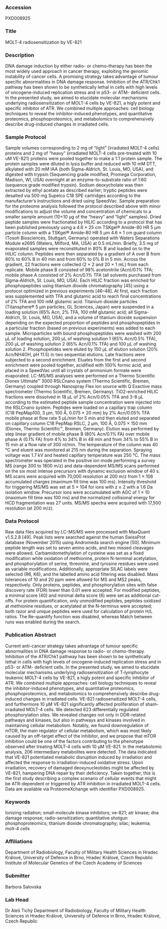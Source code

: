 ### Accession
PXD008925

### Title
MOLT-4 radiosensitization by VE-821

### Description
DNA damage induction by either radio- or chemo-therapy has been the most widely used approach in cancer therapy, exploiting the genomic instability of cancer cells. A promising strategy takes advantage of tumour specific abnormalities in DNA damage response. Inhibition of the ATR/Chk1 pathway has been shown to be synthetically lethal in cells with high levels of oncogene-induced replication stress and in p53- or ATM- deficient cells. In the presented study, we aimed to elucidate molecular mechanisms underlying radiosensitization of MOLT-4 cells by VE-821, a higly potent and specific inhibitor of ATR. We combined multiple approaches: cell biology techniques to reveal the inhibitor-induced phenotypes, and quantitative proteomics, phosphoproteomics, and metabolomics to comprehensively describe drug-induced changes in irradiated cells.

### Sample Protocol
Sample volumes corresponding to 2 mg of “light” (irradiated MOLT-4 cells) proteins and 2 mg of “heavy” (irradiated MOLT-4 cells pre-treated with 10 uM VE-821) proteins were pooled together to make a 1:1 protein sample. The protein samples were diluted in lysis buffer and reduced with 10 mM DTT, alkylated with 20 mM IAA (both Sigma-Aldrich, St. Louis, MO, USA), and digested with trypsin (Sequencing grade modified, Promega Corporation, Madison, WI, USA) overnight at an enzyme-to-substrate ratio of 1:60 (sequence grade modified trypsin). Sodium deoxycholate was then extracted by ethyl acetate as described earlier; tryptic peptides were desalted via 500 mg Supelco C18 SPE cartridges according to the manufacturer’s instructions and dried using SpeedVac. Sample preparation for the proteome analysis followed the protocol described above with minor modifications to adjust the volume and concentration of chemicals to a smaller sample amount (10+10 μg of the “heavy” and “light” samples).  Dried peptide samples were fractionated by HILIC according to a protocol that has been published previously using a 4.6 × 25 cm TSKgel® Amide-80 HR 5 μm particle column with a TSKgel® Amide-80 HR 5 μm 4.6 × 1 cm guard column (Tosoh Biosciences, Stuttgart, Germany) operated with Waters Separations Module e2695 (Waters, Milford, MA, USA) at 0.5 mL/min. Briefly, 3.5 mg of evaporated samples were reconstituted in 80% B and loaded on to the HILIC column. Peptides were then separated by a gradient of A over B from 80% to 60% B in 40 min and from 60% to 0% B in 5 min. Across the gradient, 22 fractions were collected (2 × 2 and 20 × 1 mL) from each replicate. Mobile phase B consisted of 98% acetonitrile (Acn)/0.1% TFA; mobile phase A consisted of 2% Acn/0.1% TFA (all solvents purchased from Sigma-Aldrich, St. Louis, MO, USA).  Each HILIC fraction was enriched for phosphopeptides using titanium dioxide chromatography [45] using a protocol optimized in previous experiments [46–48]. At first, each fraction was supplemented with TFA and glutamic acid to reach final concentrations of 2% TFA and 100 mM glutamic acid. Titanium dioxide particles (Titansphere® 5 μm particles, GL Sciences, Japan) were suspended in a loading solution (65% Acn, 2% TFA, 100 mM glutamic acid; all Sigma-Aldrich, St. Louis, MO, USA), and a volume of titanium dioxide suspension depending on the expected proportion of peptides and phosphopeptides in a particular fraction (based on previous experiments) was added to each sample. Microparticles with bound phosphopeptides were washed with 200 μL of loading solution, 200 μL of washing solution 1 (65% Acn/0.5% TFA), 200 μL of washing solution 2 (65% Acn/0.1% TFA) and 100 μL of washing solution 2. Phosphopetides were eluted by 150 μL of elution solution (20% Acn/NH4OH, pH 11.5) in two sequential elutions. Late fractions were subjected to a second enrichment. Eluates from the first and second enrichment were pooled together, acidified with 100% formic acid, and placed in a SpeedVac until all crystals of ammonium formate were evaporated.  LC-MS/MS analyses were performed on a Thermo Scientific Dionex Ultimate™ 3000 RSLCnano system (Thermo Scientific, Bremen, Germany) coupled through Nanospray Flex ion source with Q Exactive mass spectrometer (Thermo Scientific, Bremen, Germany). TiO2-enriched HILIC fractions were dissolved in 18 μL of 2% Acn/0.05% TFA and 3-8 μL according to the estimated peptide sample concentration were injected into the RSLCnano system. Peptides were loaded on a capillary trap column (C18 PepMap100, 3 µm, 100 Å, 0.075 × 20 mm) by 2% Acn/0.05% TFA mobile phase at flow rate 5 µL/min for 5 min and then eluted and separated on capillary column C18 PepMap RSLC, 2 µm, 100 Å, 0.075 × 150 mm (Dionex, Thermo Scientific™, Bremen, Germany). Elution was performed by step linear gradient of mobile phase B (80% Acn/0.1% FA) over mobile phase A (0.1% FA) from 4% to 34% B in 48 min and from 34% to 55% B in 15 min at a flow rate of 300 nl/min. The temperature of the column was 40 °C and eluent was monitored at 215 nm during the separation. Spraying voltage was 1.7 kV and heated capillary temperature was 250 °C. The mass spectrometer was operated in the positive ion mode performing a survey MS (range 300 to 1800 m/z) and data-dependent MS/MS scans performed on the six most intense precursors with dynamic exclusion window of 40 s. MS scans were acquired with 70,000 resolution at 200 m/z from 1 × 106 accumulated charges (maximum fill time was 100 ms). Intensity threshold for triggering MS/MS was set at 5 × 104 for ions with z ≥ 2 with a 1.6 Da isolation window. Precursor ions were accumulated with AGC of 1 × 10 (maximum fill time was 100 ms) and the normalized collisional energy for HCD fragmentation was 27 units. MS/MS spectra were acquired with 17,500 resolution (at 200 m/z).

### Data Protocol
Raw data files acquired by LC-MS/MS were processed with MaxQuant v1.5.2.8 [49]. Peak lists were searched against the human SwissProt database (November 2015) using Andromeda search engine [50]. Minimum peptide length was set to seven amino acids, and two missed cleavages were allowed. Carbamidomethylation of cysteine was set as a fixed modification while oxidation of methionine, protein N-terminal acetylation, and phosphorylation of serine, threonine, and tyrosine residues were used as variable modifications. Additionally, appropriate SILAC labels were selected (R6, K6), and the labelled amino acid filtering was disabled. Mass tolerances of 10 and 20 ppm were allowed for MS and MS2 peaks, respectively. Only proteins, peptides, and phosphorylation sites with false discovery rate (FDR) lower than 0.01 were accepted. For modified peptides, a minimal score (40) and minimal delta score (6) were set as additional cut-offs. For protein quantification, only unmodified peptides, peptides oxidized at methionine residues, or acetylated at the N-terminus were accepted; both razor and unique peptides were used for calculation of protein H/L ratios. The Re-quantify function was disabled, whereas Match between runs was enabled during the search.

### Publication Abstract
Current anti-cancer strategy takes advantage of tumour specific abnormalities in DNA damage response to radio- or chemo-therapy. Inhibition of the ATR/Chk1 pathway has been shown to be synthetically lethal in cells with high levels of oncogene-induced replication stress and in p53- or ATM- deficient cells. In the presented study, we aimed to elucidate molecular mechanisms underlying radiosensitization of T-lymphocyte leukemic MOLT-4 cells by VE-821, a higly potent and specific inhibitor of ATR. We combined multiple approaches: cell biology techniques to reveal the inhibitor-induced phenotypes, and quantitative proteomics, phosphoproteomics, and metabolomics to comprehensively describe drug-induced changes in irradiated cells. VE-821 radiosensitized MOLT-4 cells, and furthermore 10 &#x3bc;M VE-821 significantly affected proliferation of sham-irradiated MOLT-4 cells. We detected 623 differentially regulated phosphorylation sites. We revealed changes not only in DDR-related pathways and kinases, but also in pathways and kinases involved in maintaining cellular metabolism. Notably, we found downregulation of mTOR, the main regulator of cellular metabolism, which was most likely caused by an off-target effect of the inhibitor, and we propose that mTOR inhibition could be one of the factors contributing to the phenotype observed after treating MOLT-4 cells with 10 &#x3bc;M VE-821. In the metabolomic analysis, 206 intermediary metabolites were detected. The data indicated that VE-821 potentiated metabolic disruption induced by irradiation and affected the response to irradiation-induced oxidative stress. Upon irradiation, recovery of damaged deoxynucleotides might be affected by VE-821, hampering DNA repair by their deficiency. Taken together, this is the first study describing a complex scenario of cellular events that might be ATR-dependent or triggered by ATR inhibition in irradiated MOLT-4 cells. Data are available via ProteomeXchange with identifier PXD008925.

### Keywords
Ionizing radiation; small-molecule kinase inhibitors; ve-821; atr kinase; dna damage response; radio-sensitization; quantitative shotgun phosphoproteomics; titanium dioxide chromatography; silac; leukemia; molt-4 cells

### Affiliations
Department of Radiobiology, Faculty of Military Health Sciences in Hradec Králové, University of Defence in Brno, Hradec Králové, Czech Republic
Institute of Molecular Genetics of the Czech Academy of Sciences

### Submitter
Barbora Salovska

### Lab Head
Dr Aleš Tichý
Department of Radiobiology, Faculty of Military Health Sciences in Hradec Králové, University of Defence in Brno, Hradec Králové, Czech Republic


